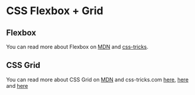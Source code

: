 
# CSS Flexbox + Grid

## Flexbox

You can read more about Flexbox on [MDN](https://developer.mozilla.org/en-US/docs/Web/CSS/CSS_Flexible_Box_Layout/Basic_Concepts_of_Flexbox) and [css-tricks](https://css-tricks.com/snippets/css/a-guide-to-flexbox/).


## CSS Grid

You can read more about CSS Grid on [MDN](https://developer.mozilla.org/en-US/docs/Web/CSS/CSS_Grid_Layout/Basic_Concepts_of_Grid_Layout) and css-tricks.com [here](https://css-tricks.com/getting-started-css-grid/), [here](https://css-tricks.com/snippets/css/css-grid-starter-layouts/) and [here](https://css-tricks.com/snippets/css/complete-guide-grid/)
